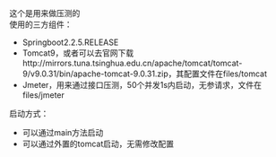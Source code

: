 这个是用来做压测的  
使用的三方组件：    
* Springboot2.2.5.RELEASE  
* Tomcat9，或者可以去官网下载http://mirrors.tuna.tsinghua.edu.cn/apache/tomcat/tomcat-9/v9.0.31/bin/apache-tomcat-9.0.31.zip，其配置文件在files/tomcat
* Jmeter，用来通过接口压测，50个并发1s内启动，无参请求，文件在files/jmeter

启动方式：
* 可以通过main方法启动
* 可以通过外置的tomcat启动，无需修改配置

